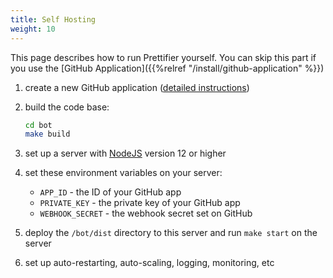 ```yaml
---
title: Self Hosting
weight: 10
---
```


This page describes how to run Prettifier yourself. You can skip this part if
you use the [GitHub Application]({{%relref "/install/github-application" %}})

1. create a new GitHub application
   ([detailed instructions](https://developer.github.com/apps/building-github-apps/creating-a-github-app))

2. build the code base:

   ```bash
   cd bot
   make build
   ```

3. set up a server with [NodeJS](https://nodejs.org) version 12 or higher

4. set these environment variables on your server:

   - `APP_ID` - the ID of your GitHub app
   - `PRIVATE_KEY` - the private key of your GitHub app
   - `WEBHOOK_SECRET` - the webhook secret set on GitHub

5. deploy the `/bot/dist` directory to this server and run `make start` on the
   server

6. set up auto-restarting, auto-scaling, logging, monitoring, etc
